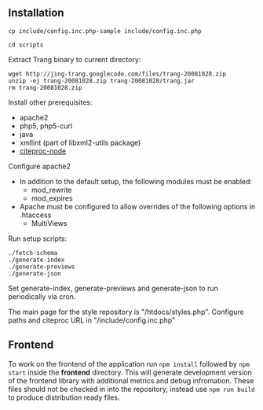 Installation
------------

    cp include/config.inc.php-sample include/config.inc.php

    cd scripts

Extract Trang binary to current directory:

    wget http://jing-trang.googlecode.com/files/trang-20081028.zip
    unzip -ej trang-20081028.zip trang-20081028/trang.jar
    rm trang-20081028.zip

Install other prerequisites:

* apache2
* php5, php5-curl
* java
* xmllint (part of libxml2-utils package)
* [citeproc-node](https://github.com/zotero/citeproc-node)

Configure apache2

* In addition to the default setup, the following modules must be enabled:
  * mod_rewrite
  * mod_expires
* Apache must be configured to allow overrides of the following options in .htaccess
  * MultiViews

Run setup scripts:

    ./fetch-schema
    ./generate-index
    ./generate-previews
    ./generate-json

Set generate-index, generate-previews and generate-json to run periodically via cron.

The main page for the style repository is "/htdocs/styles.php". Configure paths and citeproc URL in "/include/config.inc.php"


Frontend
--------

To work on the frontend of the application run `npm install` followed by `npm start` inside the **frontend** directory. This will generate development version of the frontend library with additional metrics and debug infromation. These files should not be checked in into the repository, instead use `npm run build` to produce distribution ready files.